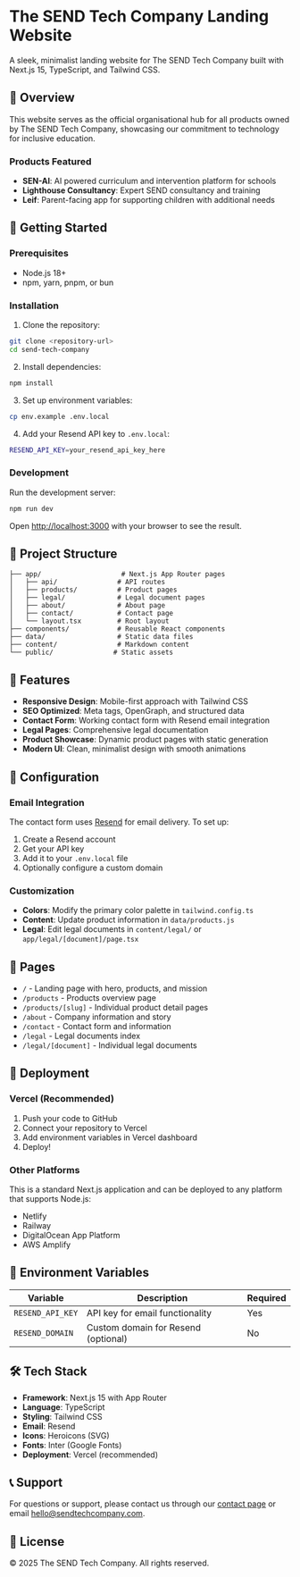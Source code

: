 # The SEND Tech Company Landing Website

A sleek, minimalist landing website for The SEND Tech Company built with Next.js 15, TypeScript, and Tailwind CSS.

## 🎯 Overview

This website serves as the official organisational hub for all products owned by The SEND Tech Company, showcasing our commitment to technology for inclusive education.

### Products Featured
- **SEN-AI**: AI powered curriculum and intervention platform for schools
- **Lighthouse Consultancy**: Expert SEND consultancy and training
- **Leif**: Parent-facing app for supporting children with additional needs

## 🚀 Getting Started

### Prerequisites
- Node.js 18+ 
- npm, yarn, pnpm, or bun

### Installation

1. Clone the repository:
```bash
git clone <repository-url>
cd send-tech-company
```

2. Install dependencies:
```bash
npm install
```

3. Set up environment variables:
```bash
cp env.example .env.local
```

4. Add your Resend API key to `.env.local`:
```bash
RESEND_API_KEY=your_resend_api_key_here
```

### Development

Run the development server:

```bash
npm run dev
```

Open [http://localhost:3000](http://localhost:3000) with your browser to see the result.

## 📁 Project Structure

```
├── app/                    # Next.js App Router pages
│   ├── api/               # API routes
│   ├── products/          # Product pages
│   ├── legal/             # Legal document pages
│   ├── about/             # About page
│   ├── contact/           # Contact page
│   └── layout.tsx         # Root layout
├── components/            # Reusable React components
├── data/                  # Static data files
├── content/               # Markdown content
└── public/               # Static assets
```

## 🎨 Features

- **Responsive Design**: Mobile-first approach with Tailwind CSS
- **SEO Optimized**: Meta tags, OpenGraph, and structured data
- **Contact Form**: Working contact form with Resend email integration
- **Legal Pages**: Comprehensive legal documentation
- **Product Showcase**: Dynamic product pages with static generation
- **Modern UI**: Clean, minimalist design with smooth animations

## 🔧 Configuration

### Email Integration
The contact form uses [Resend](https://resend.com) for email delivery. To set up:

1. Create a Resend account
2. Get your API key
3. Add it to your `.env.local` file
4. Optionally configure a custom domain

### Customization
- **Colors**: Modify the primary color palette in `tailwind.config.ts`
- **Content**: Update product information in `data/products.js`
- **Legal**: Edit legal documents in `content/legal/` or `app/legal/[document]/page.tsx`

## 📄 Pages

- `/` - Landing page with hero, products, and mission
- `/products` - Products overview page
- `/products/[slug]` - Individual product detail pages
- `/about` - Company information and story
- `/contact` - Contact form and information
- `/legal` - Legal documents index
- `/legal/[document]` - Individual legal documents

## 🚀 Deployment

### Vercel (Recommended)
1. Push your code to GitHub
2. Connect your repository to Vercel
3. Add environment variables in Vercel dashboard
4. Deploy!

### Other Platforms
This is a standard Next.js application and can be deployed to any platform that supports Node.js:
- Netlify
- Railway
- DigitalOcean App Platform
- AWS Amplify

## 📝 Environment Variables

| Variable | Description | Required |
|----------|-------------|----------|
| `RESEND_API_KEY` | API key for email functionality | Yes |
| `RESEND_DOMAIN` | Custom domain for Resend (optional) | No |

## 🛠️ Tech Stack

- **Framework**: Next.js 15 with App Router
- **Language**: TypeScript
- **Styling**: Tailwind CSS
- **Email**: Resend
- **Icons**: Heroicons (SVG)
- **Fonts**: Inter (Google Fonts)
- **Deployment**: Vercel (recommended)

## 📞 Support

For questions or support, please contact us through our [contact page](http://localhost:3000/contact) or email hello@sendtechcompany.com.

## 📄 License

© 2025 The SEND Tech Company. All rights reserved.
